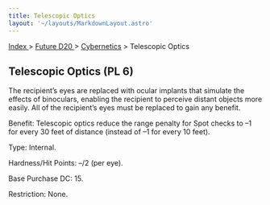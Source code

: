 ```yaml
---
title: Telescopic Optics
layout: '~/layouts/MarkdownLayout.astro'
---
```


[ Index ](/) > [ Future D20 ](/future.d20.srd) > [Cybernetics](/future.d20.srd/cybernetics) > Telescopic Optics

## Telescopic Optics (PL 6)

The recipient’s eyes are replaced with ocular implants that simulate the
effects of binoculars, enabling the recipient to perceive distant objects more
easily. All of the recipient’s eyes must be replaced to gain any benefit.

Benefit: Telescopic optics reduce the range penalty for Spot checks to –1 for
every 30 feet of distance (instead of –1 for every 10 feet).

Type: Internal.

Hardness/Hit Points: –/2 (per eye).

Base Purchase DC: 15.

Restriction: None.

